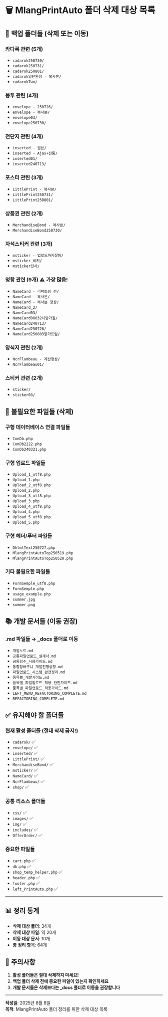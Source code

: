# 🗑️ MlangPrintAuto 폴더 삭제 대상 목록

## 📁 백업 폴더들 (삭제 또는 이동)

### 카다록 관련 (5개)
- `cadarok250730/`
- `cadarok250731/`
- `cadarok250801/`
- `cadarok일단완성 - 복사본/`
- `cadarokTwo/`

### 봉투 관련 (4개)
- `envelope - 250726/`
- `envelope - 복사본/`
- `envelope03/`
- `envelope250730/`

### 전단지 관련 (4개)
- `inserted - 원본/`
- `inserted - Ajax+전통/`
- `inserted01/`
- `inserted240713/`

### 포스터 관련 (3개)
- `LittlePrint - 복사본/`
- `LittlePrint250731/`
- `LittlePrint250801/`

### 상품권 관련 (2개)
- `MerchandiseBond - 복사본/`
- `MerchandiseBond250730/`

### 자석스티커 관련 (3개)
- `msticker - 업로드까지잘됨/`
- `msticker_비켜/`
- `msticker전사/`

### 명함 관련 (9개) ⚠️ 가장 많음!
- `NameCard - 리팩토링 전/`
- `NameCard - 복사본/`
- `NameCard - 복사본 정상/`
- `NameCard_2/`
- `NameCard03/`
- `NameCard08032차망가짐/`
- `NameCard240713/`
- `NameCard250726/`
- `NameCard250803망가트림/`

### 양식지 관련 (2개)
- `NcrFlambeau - 계산정상/`
- `NcrFlambeau01/`

### 스티커 관련 (2개)
- `sticker/`
- `sticker03/`

## 📄 불필요한 파일들 (삭제)

### 구형 데이터베이스 연결 파일들
- `ConDb.php`
- `ConDb2222.php`
- `ConDb240321.php`

### 구형 업로드 파일들
- `Upload_1_utf8.php`
- `Upload_1.php`
- `Upload_2_utf8.php`
- `Upload_2.php`
- `Upload_3_utf8.php`
- `Upload_3.php`
- `Upload_4_utf8.php`
- `Upload_4.php`
- `Upload_5_utf8.php`
- `Upload_5.php`

### 구형 헤더/푸터 파일들
- `DhtmlText250727.php`
- `MlangPrintAutoTop250519.php`
- `MlangPrintAutoTop250520.php`

### 기타 불필요한 파일들
- `FormSemple_utf8.php`
- `FormSemple.php`
- `usage_example.php`
- `summer.jpg`
- `summer.png`

## 📚 개발 문서들 (이동 권장)

### .md 파일들 → _docs 폴더로 이동
- `개발노트.md`
- `공통파일업로드_설계서.md`
- `공통함수_사용가이드.md`
- `통합장바구니_개발진행상황.md`
- `파일업로드_시스템_완전정리.md`
- `품목별_개발가이드.md`
- `품목별_파일업로드_적용_완전가이드.md`
- `품목별_파일업로드_적용가이드.md`
- `LEFT_MENU_REFACTORING_COMPLETE.md`
- `REFACTORING_COMPLETE.md`

## ✅ 유지해야 할 폴더들

### 현재 활성 폴더들 (절대 삭제 금지!)
- `cadarok/` ✅
- `envelope/` ✅
- `inserted/` ✅
- `LittlePrint/` ✅
- `MerchandiseBond/` ✅
- `msticker/` ✅
- `NameCard/` ✅
- `NcrFlambeau/` ✅
- `shop/` ✅

### 공통 리소스 폴더들
- `css/` ✅
- `images/` ✅
- `img/` ✅
- `includes/` ✅
- `OfferOrder/` ✅

### 중요한 파일들
- `cart.php` ✅
- `db.php` ✅
- `shop_temp_helper.php` ✅
- `header.php` ✅
- `footer.php` ✅
- `left_PrintAuto.php` ✅

---

## 📊 정리 통계
- **삭제 대상 폴더**: 34개
- **삭제 대상 파일**: 약 20개
- **이동 대상 문서**: 10개
- **총 정리 항목**: 64개

## 🚨 주의사항
1. **활성 폴더들은 절대 삭제하지 마세요!**
2. **백업 폴더 삭제 전에 중요한 파일이 있는지 확인하세요**
3. **개발 문서들은 삭제보다는 _docs 폴더로 이동을 권장합니다**

---
**작성일**: 2025년 8월 8일  
**목적**: MlangPrintAuto 폴더 정리를 위한 삭제 대상 목록